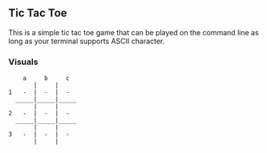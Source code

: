 ## Tic Tac Toe

This is a simple tic tac toe game that can be played on the command line as long as your terminal supports ASCII character.

### Visuals

```
    a     b     c
       |     |
1   -  |  -  |  -
  _____|_____|_____
       |     |
2   -  |  -  |  -
  _____|_____|_____
       |     |
3   -  |  -  |  -
       |     |
```

